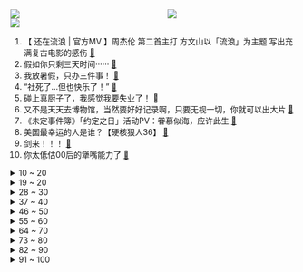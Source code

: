 <div >
	<a style="float:left;width:55%;" href = "https://github.com/anuraghazra/github-readme-stats">
	 <img src = "https://github-readme-stats.vercel.app/api?username=iuuuuuaena&theme=buefy&show_icons=true"/>
	</a>
	<a  style="float:right;width:45%" href = "https://github.com/anuraghazra/github-readme-stats">
	 <img  src="https://github-readme-stats.vercel.app/api/top-langs/?username=anuraghazra&layout=compact"/>
	</a>
	</div>

[![](https://img.shields.io/badge/jxd-@jxdgogogo.xyz-yellowgreen.svg)](https://www.jxdgogogo.xyz)<br>
1. 【 还在流浪 | 官方MV 】周杰伦 第二首主打 方文山以「流浪」为主题 写出充满复古电影的感伤 [:link:](//www.bilibili.com/video/BV1Da411n793) <br>
2. 假如你只剩三天时间······ [:link:](//www.bilibili.com/video/BV1SF411N79y) <br>
3. 我放暑假，只办三件事！ [:link:](//www.bilibili.com/video/BV1Br4y1j7JA) <br>
4. “社死了...但也快乐了！” [:link:](//www.bilibili.com/video/BV1cY4y1E77p) <br>
5. 碰上真厨子了，我感觉我要失业了！ [:link:](//www.bilibili.com/video/BV1EY4y1J7k8) <br>
6. 又不是天天去博物馆，当然要好好记录啊，只要无视一切，你就可以出大片 [:link:](//www.bilibili.com/video/BV1RB4y1h73r) <br>
7. 《未定事件簿》「约定之日」活动PV：眷慕似海，应许此生 [:link:](//www.bilibili.com/video/BV14a411H7ea) <br>
8. 美国最幸运的人是谁？【硬核狠人36】 [:link:](//www.bilibili.com/video/BV1G94y1Q75m) <br>
9. 剑来！！！ [:link:](//www.bilibili.com/video/BV1x34y1H7gQ) <br>
10. 你太低估00后的犟嘴能力了 [:link:](//www.bilibili.com/video/BV1SS4y1J7YP) <br>
<details>
<summary>10 ~ 20</summary>

11. 【原神金苹果群岛】(7.17已完结)宝箱全收集！原神2.8限时海岛！精准分类，路线规划！全网最贴心的金苹果群岛宝箱攻略！ [:link:](//www.bilibili.com/video/BV1YT411J7Gz) <br>
12. 震惊：穿山甲VS自己的鬼畜视频？ [:link:](//www.bilibili.com/video/BV1Fe4y1d7HV) <br>
13. 【ITZY】"SNEAKERS" M/V [:link:](//www.bilibili.com/video/BV1nT411J7Ek) <br>
14. 【原神】2.8金苹果群岛宝箱全收集 （已更新至破破岛） [:link:](//www.bilibili.com/video/BV1Me4y1d7sH) <br>
15. 你的转发投币！也许能救人一命？在中国被毒蛇咬了应该用什么血清？ [:link:](//www.bilibili.com/video/BV1ET411J7P2) <br>
16. 猫：妈妈！我不想玩了！！！ [:link:](//www.bilibili.com/video/BV1ya411Q7mb) <br>
17. 《关于央视新闻粉丝突破1000万这件事》 [:link:](//www.bilibili.com/video/BV1HU4y1B7gp) <br>
18. 约尔太太想让我告白~ [:link:](//www.bilibili.com/video/BV1ea411Q721) <br>
19. 0热搜，但收视率第一！别让它凉掉！疯狂安利《大山的女儿》 [:link:](//www.bilibili.com/video/BV1da411n7kd) <br>
</details>
<details>
<summary>19 ~ 20</summary>

20. 【时代少年团】《时代夏令营》02：全力以赴的升舱战 [:link:](//www.bilibili.com/video/BV1xG411p7NA) <br>
21. 【直播录像】鹿鸣直播，一起来玩吧~ [:link:](//www.bilibili.com/video/BV1jf4y1o78M) <br>
22. 被骗了：蜜雪冰城根本不是卖奶茶的 [:link:](//www.bilibili.com/video/BV1St4y147mK) <br>
23. 【特效向】最 离 大 谱 的 作 品 [:link:](//www.bilibili.com/video/BV1RU4y1q7F4) <br>
24. 捡猫捡出快乐捡来治愈捡到平穷，这就是明仔团队 [:link:](//www.bilibili.com/video/BV17G411p7Gs) <br>
25. 和日本女友异地快3年，当再次出现在她面前以后... [:link:](//www.bilibili.com/video/BV1re4y1X76e) <br>
26. 三号楼反攻猫德学院 [:link:](//www.bilibili.com/video/BV1aN4y1T7mH) <br>
27. 这艺术是不是太超前了 [:link:](//www.bilibili.com/video/BV1kd4y1D7DH) <br>
28. “ 冰  块  刺  客 ” [:link:](//www.bilibili.com/video/BV1UB4y1h7Mt) <br>
</details>
<details>
<summary>28 ~ 30</summary>

29. 嘻→嘻↘嘻↗嘻↗嘻↘2.0 [:link:](//www.bilibili.com/video/BV1734y1J7Qo) <br>
30. 【原神】4个满命满精毕业鹿野院联机可以爽到什么程度？！ [:link:](//www.bilibili.com/video/BV1xY4y1771C) <br>
31. 【散人】恋综最强女嘉宾 无敌美貌！拿捏全场！ [:link:](//www.bilibili.com/video/BV1UY4y177N3) <br>
32. 谢谢姐妹们的包容 [:link:](//www.bilibili.com/video/BV1ag411f7dw) <br>
33. 【原神/BOFXVI】enchanted love (可莉与嘟嘟可) [:link:](//www.bilibili.com/video/BV1Ca411Q7aK) <br>
34. 【荒野大镖客2】我的亚瑟比任何人都需要救赎（第八期） [:link:](//www.bilibili.com/video/BV16t4y147qb) <br>
35. 这就是小时候想要东西（父母起初不给你买，后来又给买了）的原因 [:link:](//www.bilibili.com/video/BV1n94y1Q7ti) <br>
36. 卧槽？这得热成什么鬼样子 [:link:](//www.bilibili.com/video/BV1434y1H7CC) <br>
37. 考公和打工太卷，去读研读博，等待你的将是……【非升即走！】｜学术和科研的4个真相 [:link:](//www.bilibili.com/video/BV19d4y1D7Ye) <br>
</details>
<details>
<summary>37 ~ 40</summary>

38. 又双叒叕到了老弟的绝望周末 [:link:](//www.bilibili.com/video/BV1UF411N7Hf) <br>
39. 挑战制作DIY水扇子，这效果你们给我打几分 [:link:](//www.bilibili.com/video/BV1vY4y177M7) <br>
40. 2022年   我还在  跳  寄明月 [:link:](//www.bilibili.com/video/BV1rt4y147DT) <br>
41. 危！哥哥你别走，没了你我怎么活？《水浒传》P30 [:link:](//www.bilibili.com/video/BV17f4y1o7iC) <br>
42. 《小陈总之双喜临门》 [:link:](//www.bilibili.com/video/BV1Ta411H7Z6) <br>
43. 【花小烙】来认识一下聪明又“温顺”的大象吧！ [:link:](//www.bilibili.com/video/BV1ca411X74r) <br>
44. 老司机都知道的，大货车保命暗语！ [:link:](//www.bilibili.com/video/BV1jt4y147Fx) <br>
45. “这才是地球原本的模样，太震撼了！” [:link:](//www.bilibili.com/video/BV1gW4y1m7r1) <br>
46. 没有人比我更懂小陈总... [:link:](//www.bilibili.com/video/BV1Ke4y1d7bi) <br>
</details>
<details>
<summary>46 ~ 50</summary>

47. 有钱没钱快乐就好 [:link:](//www.bilibili.com/video/BV11a411Q7ML) <br>
48. 《自信》 [:link:](//www.bilibili.com/video/BV1W34y1H77U) <br>
49. 《一点也不疼》 [:link:](//www.bilibili.com/video/BV1YG411p7Vs) <br>
50. 【野生人类图鉴】20岁了，头上还没长出摄像头，正常吗？ [:link:](//www.bilibili.com/video/BV1uG411p78D) <br>
51. 迪士尼版权到期，米老鼠以后可以随便用了吗？ [:link:](//www.bilibili.com/video/BV1cG411p7sp) <br>
52. 【才浅手工】工具不齐无所谓！菜刀砍出两米斩马刀 [:link:](//www.bilibili.com/video/BV1Pr4y1J76C) <br>
53. 【真人特效】会用飞雷神，竟只做这些事 [:link:](//www.bilibili.com/video/BV1UV4y1E7QU) <br>
54. 大家好我是阿杰，B站我来了！ [:link:](//www.bilibili.com/video/BV18r4y1j7bR) <br>
55. 当你做了一辈子好事却上不了天堂时 [:link:](//www.bilibili.com/video/BV1eG411p7q7) <br>
</details>
<details>
<summary>55 ~ 60</summary>

56. 最强对最强！B站陈奕迅×周董《最伟大的作品》真.粤语版！ [:link:](//www.bilibili.com/video/BV1Ef4y1o7JB) <br>
57. “近视，每天都是一场赌局” [:link:](//www.bilibili.com/video/BV1AG411p7zM) <br>
58. 夏日必备美味（铁板虾滑）适合12个月以上宝宝们的一道美食！ [:link:](//www.bilibili.com/video/BV1tB4y1v7mY) <br>
59. 《 奇 怪 的 鼠 鼠 增 加 了 》 [:link:](//www.bilibili.com/video/BV1xU4y1B7QP) <br>
60. 2021.07.13 B站是这样崩的 [:link:](//www.bilibili.com/video/BV18U4y1B7nA) <br>
61. 蜜雪冰城主题曲升级啦~ [:link:](//www.bilibili.com/video/BV1hG411p73b) <br>
62. 评价最低篇章！遭千夫所指！《海贼王》和之国篇到底出了什么问题？ [:link:](//www.bilibili.com/video/BV1bV4y1J75w) <br>
63. 一分钟教会你如何整理自己的家（塑料袋篇） [:link:](//www.bilibili.com/video/BV1Ya411Q7zK) <br>
64. 死前的最后一局游戏，让他找到了活下去的意义。 [:link:](//www.bilibili.com/video/BV1eW4y1m7oK) <br>
</details>
<details>
<summary>64 ~ 70</summary>

65. 中式审美高级之处就在于，连性感也可以含蓄表达 [:link:](//www.bilibili.com/video/BV1wW4y1m7Qp) <br>
66. 8项提名0中,周杰伦被低估的专辑丨八度空间20周年企划 [:link:](//www.bilibili.com/video/BV1ya411Q7KU) <br>
67. 这是不是你女朋友在外面旅游的样子 [:link:](//www.bilibili.com/video/BV1je4y1d7pg) <br>
68. 女同事拉我吃4000元日料，还要我付钱？【凭啥这么贵ep40-空蝉怀石料理】 [:link:](//www.bilibili.com/video/BV1MB4y1a7Ro) <br>
69. 《肾化危机》 [:link:](//www.bilibili.com/video/BV15W4y1m7io) <br>
70. 【子宫脱垂】子宫会慢慢掉出体外？不生也有风险？这些雷区你踩了吗？【灰细胞】 [:link:](//www.bilibili.com/video/BV1xT411J7KS) <br>
71. 至 冬 人❄️ [:link:](//www.bilibili.com/video/BV1LG411p7mD) <br>
72. 【德凯奥特曼开播吐槽】末日你在赣神魔？有没有空？来把男枪？ [:link:](//www.bilibili.com/video/BV18U4y1B7jh) <br>
73. 我淘来了全世界各种最硬的东西！看着就开始离谱 [:link:](//www.bilibili.com/video/BV1DS4y1J7TJ) <br>
</details>
<details>
<summary>73 ~ 80</summary>

74. 真的有人吃这玩意吗？！ [:link:](//www.bilibili.com/video/BV1bB4y1v7vF) <br>
75. 【原神海岛】2.8金苹果群岛「幻境海螺」全收集 [:link:](//www.bilibili.com/video/BV1HN4y1T7R4) <br>
76. 第一天送外卖。一天2000元！ 没错，是亏2000。 丨 day 2 [:link:](//www.bilibili.com/video/BV1FT411n79E) <br>
77. 当 🐔 老 了 [:link:](//www.bilibili.com/video/BV15B4y1879g) <br>
78. 欺骗餐，绝对不是乱吃，正常的捡脂瘾食。 [:link:](//www.bilibili.com/video/BV1eW4y1m75c) <br>
79. 用一盒棉签拼了个小房子 [:link:](//www.bilibili.com/video/BV1wN4y1T7zm) <br>
80. 最伟大的新操你们喜欢吗？ [:link:](//www.bilibili.com/video/BV1ZF411N7TW) <br>
81. 爆哭！她离世后的这场戏，所有演员都演不过真实村民的真情流露...... [:link:](//www.bilibili.com/video/BV17Y4y177zu) <br>
82. 两只小猴子落水，看看大猴子是如何解救的！ [:link:](//www.bilibili.com/video/BV1VV4y1H7Xx) <br>
</details>
<details>
<summary>82 ~ 90</summary>

83. 木头做的吊扇应该可以用很多年，一次成功，很完美！ [:link:](//www.bilibili.com/video/BV1UT411J71Y) <br>
84. 真不同饭店  厨子探店¥248.5 [:link:](//www.bilibili.com/video/BV1aW4y1m7nr) <br>
85. 《 内 蒙 古 美 食 大 试 吃 》 [:link:](//www.bilibili.com/video/BV16T411J7D2) <br>
86. 升2key翻唱杰伦《还在流浪》寻回熟悉的味道！ [:link:](//www.bilibili.com/video/BV1VN4y1T7Jx) <br>
87. 网友：你是站在凳子上吗？ [:link:](//www.bilibili.com/video/BV1KV4y1H7Bc) <br>
88. 酷暑中骑行南疆，高速公路上连续爆胎心态差点没绷住，皮山县城闲置房内扎营 [:link:](//www.bilibili.com/video/BV1Hd4y1Q7Fs) <br>
89. 鸡 一 蛋 [:link:](//www.bilibili.com/video/BV1pG411p7YV) <br>
90. 在无尽的沙漠当中没有树木！该如何生存下去【我的世界】 P4 [:link:](//www.bilibili.com/video/BV1QB4y1h73b) <br>
91. 减内脏脂肪最有效的运动（瘦肚腩，无跑跳） [:link:](//www.bilibili.com/video/BV1jf4y1o76d) <br>
</details>
<details>
<summary>91 ~ 100</summary>

92. 孤独颂歌【王心凌张天爱蔡卓妍钟欣潼吴谨言】 [:link:](//www.bilibili.com/video/BV1T34y1J7fo) <br>
93. 【基德】花了100亿美金的韦布，为什么首发这5张照片？ [:link:](//www.bilibili.com/video/BV1ZG411H7ss) <br>
94. 【凹凸偶像计划】男团出道曲《星辰回响》（原创同人歌14p超燃大合唱） [:link:](//www.bilibili.com/video/BV19e4y1R7gr) <br>
95. 听我狡辩 都是玉米先动的手 [:link:](//www.bilibili.com/video/BV1KW4y1m7kB) <br>
96. Word快速对齐姓名 [:link:](//www.bilibili.com/video/BV1sW4y1m7Mc) <br>
97. 【我的世界 4K】耗时整整五年！数十亿方块！我们还原全网最大的古城？！ [:link:](//www.bilibili.com/video/BV1w34y1J7Xx) <br>
98. 谁是奥特曼 [:link:](//www.bilibili.com/video/BV1pN4y1T74V) <br>
99. 夏日一脚 [:link:](//www.bilibili.com/video/BV17B4y1v7EL) <br>
100. 我，给我男朋友带来了极大的安全感 [:link:](//www.bilibili.com/video/BV11d4y1D7oN) <br>
</details>

